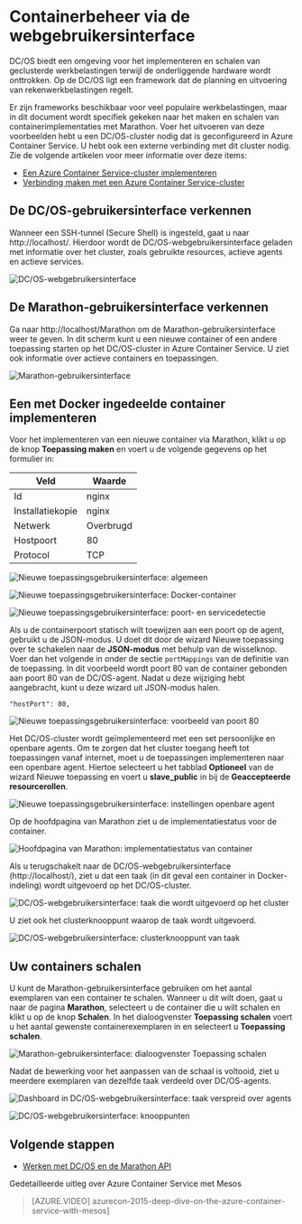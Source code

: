 <properties
   pageTitle="Containerbeheer in Azure Container Service via de webgebruikersinterface | Microsoft Azure"
   description="Implementeer containers naar een Azure Container Service-cluster met behulp van de webgebruikersinterface van Marathon."
   services="container-service"
   documentationCenter=""
   authors="neilpeterson"
   manager="timlt"
   editor=""
   tags="acs, azure-container-service"
   keywords="Docker, Containers, Micro-services, Mesos, Azure"/>

<tags
   ms.service="container-service"
   ms.devlang="na"
   ms.topic="get-started-article"
   ms.tgt_pltfrm="na"
   ms.workload="na"
   ms.date="09/19/2016"
   ms.author="nepeters"/>


# Containerbeheer via de webgebruikersinterface

DC/OS biedt een omgeving voor het implementeren en schalen van geclusterde werkbelastingen terwijl de onderliggende hardware wordt onttrokken. Op de DC/OS ligt een framework dat de planning en uitvoering van rekenwerkbelastingen regelt.

Er zijn frameworks beschikbaar voor veel populaire werkbelastingen, maar in dit document wordt specifiek gekeken naar het maken en schalen van containerimplementaties met Marathon. Voer het uitvoeren van deze voorbeelden hebt u een DC/OS-cluster nodig dat is geconfigureerd in Azure Container Service. U hebt ook een externe verbinding met dit cluster nodig. Zie de volgende artikelen voor meer informatie over deze items:

- [Een Azure Container Service-cluster implementeren](container-service-deployment.md)
- [Verbinding maken met een Azure Container Service-cluster](container-service-connect.md)

## De DC/OS-gebruikersinterface verkennen

Wanneer een SSH-tunnel (Secure Shell) is ingesteld, gaat u naar http://localhost/. Hierdoor wordt de DC/OS-webgebruikersinterface geladen met informatie over het cluster, zoals gebruikte resources, actieve agents en actieve services.

![DC/OS-webgebruikersinterface](media/dcos/dcos2.png)

## De Marathon-gebruikersinterface verkennen

Ga naar http://localhost/Marathon om de Marathon-gebruikersinterface weer te geven. In dit scherm kunt u een nieuwe container of een andere toepassing starten op het DC/OS-cluster in Azure Container Service. U ziet ook informatie over actieve containers en toepassingen.  

![Marathon-gebruikersinterface](media/dcos/dcos3.png)

## Een met Docker ingedeelde container implementeren

Voor het implementeren van een nieuwe container via Marathon, klikt u op de knop **Toepassing maken** en voert u de volgende gegevens op het formulier in:

Veld           | Waarde
----------------|-----------
Id              | nginx
Installatiekopie           | nginx
Netwerk         | Overbrugd
Hostpoort       | 80
Protocol        | TCP

![Nieuwe toepassingsgebruikersinterface: algemeen](media/dcos/dcos4.png)

![Nieuwe toepassingsgebruikersinterface: Docker-container](media/dcos/dcos5.png)

![Nieuwe toepassingsgebruikersinterface: poort- en servicedetectie](media/dcos/dcos6.png)

Als u de containerpoort statisch wilt toewijzen aan een poort op de agent, gebruikt u de JSON-modus. U doet dit door de wizard Nieuwe toepassing over te schakelen naar de **JSON-modus** met behulp van de wisselknop. Voer dan het volgende in onder de sectie `portMappings` van de definitie van de toepassing. In dit voorbeeld wordt poort 80 van de container gebonden aan poort 80 van de DC/OS-agent. Nadat u deze wijziging hebt aangebracht, kunt u deze wizard uit JSON-modus halen.

```none
"hostPort": 80,
```

![Nieuwe toepassingsgebruikersinterface: voorbeeld van poort 80](media/dcos/dcos13.png)

Het DC/OS-cluster wordt geïmplementeerd met een set persoonlijke en openbare agents. Om te zorgen dat het cluster toegang heeft tot toepassingen vanaf internet, moet u de toepassingen implementeren naar een openbare agent. Hiertoe selecteert u het tabblad **Optioneel** van de wizard Nieuwe toepassing en voert u **slave_public** in bij de **Geaccepteerde resourcerollen**.

![Nieuwe toepassingsgebruikersinterface: instellingen openbare agent](media/dcos/dcos14.png)

Op de hoofdpagina van Marathon ziet u de implementatiestatus voor de container.

![Hoofdpagina van Marathon: implementatiestatus van container](media/dcos/dcos7.png)

Als u terugschakelt naar de DC/OS-webgebruikersinterface (http://localhost/), ziet u dat een taak (in dit geval een container in Docker-indeling) wordt uitgevoerd op het DC/OS-cluster.

![DC/OS-webgebruikersinterface: taak die wordt uitgevoerd op het cluster](media/dcos/dcos8.png)

U ziet ook het clusterknooppunt waarop de taak wordt uitgevoerd.

![DC/OS-webgebruikersinterface: clusterknooppunt van taak](media/dcos/dcos9.png)

## Uw containers schalen

U kunt de Marathon-gebruikersinterface gebruiken om het aantal exemplaren van een container te schalen. Wanneer u dit wilt doen, gaat u naar de pagina **Marathon**, selecteert u de container die u wilt schalen en klikt u op de knop **Schalen**. In het dialoogvenster **Toepassing schalen** voert u het aantal gewenste containerexemplaren in en selecteert u **Toepassing schalen**.

![Marathon-gebruikersinterface: dialoogvenster Toepassing schalen](media/dcos/dcos10.png)

Nadat de bewerking voor het aanpassen van de schaal is voltooid, ziet u meerdere exemplaren van dezelfde taak verdeeld over DC/OS-agents.

![Dashboard in DC/OS-webgebruikersinterface: taak verspreid over agents](media/dcos/dcos11.png)

![DC/OS-webgebruikersinterface: knooppunten](media/dcos/dcos12.png)

## Volgende stappen

- [Werken met DC/OS en de Marathon API](container-service-mesos-marathon-rest.md)

Gedetailleerde uitleg over Azure Container Service met Mesos

> [AZURE.VIDEO] azurecon-2015-deep-dive-on-the-azure-container-service-with-mesos]



<!--HONumber=Sep16_HO3-->


